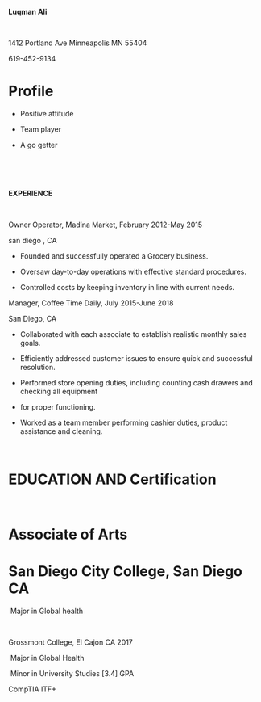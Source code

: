 <p dir="ltr"><strong>Luqman Ali</strong></p>
<p>&nbsp;</p>
<p dir="ltr">1412 Portland Ave Minneapolis MN 55404</p>
<p dir="ltr">619-452-9134</p>
<h1 dir="ltr">Profile&nbsp;</h1>
<ul>
<li dir="ltr">
<p dir="ltr">Positive attitude&nbsp;</p>
</li>
<li dir="ltr">
<p dir="ltr">Team player&nbsp;</p>
</li>
<li dir="ltr">
<p dir="ltr">A go getter&nbsp;</p>
</li>
</ul>
<p><br /><br /><br /></p>
<p dir="ltr"><strong>EXPERIENCE</strong></p>
<p>&nbsp;</p>
<p dir="ltr">Owner Operator, Madina Market, February 2012-May 2015</p>
<p dir="ltr">san diego , CA</p>
<ul>
<li dir="ltr">
<p dir="ltr">Founded and successfully operated a Grocery business.</p>
</li>
<li dir="ltr">
<p dir="ltr">Oversaw day-to-day operations with effective standard procedures.</p>
</li>
<li dir="ltr">
<p dir="ltr">Controlled costs by keeping inventory in line with current needs.</p>
</li>
</ul>
<p dir="ltr">Manager, Coffee Time Daily, July 2015-June 2018</p>
<p dir="ltr">San Diego, CA</p>
<ul>
<li dir="ltr">
<p dir="ltr">Collaborated with each associate to establish realistic monthly sales goals.</p>
</li>
<li dir="ltr">
<p dir="ltr">Efficiently addressed customer issues to ensure quick and successful resolution.</p>
</li>
<li dir="ltr">
<p dir="ltr">Performed store opening duties, including counting cash drawers and checking all equipment</p>
</li>
<li dir="ltr">
<p dir="ltr">for proper functioning.</p>
</li>
<li dir="ltr">
<p dir="ltr">Worked as a team member performing cashier duties, product assistance and cleaning.</p>
</li>
</ul>
<p>&nbsp;</p>
<h1 dir="ltr">EDUCATION AND Certification&nbsp;</h1>
<p>&nbsp;</p>
<h1 dir="ltr">Associate of Arts</h1>
<h1 dir="ltr">San Diego City College, San Diego CA&nbsp;</h1>
<p dir="ltr">&nbsp;Major in Global health</p>
<p>&nbsp;</p>
<p dir="ltr">Grossmont College, El Cajon CA 2017</p>
<p dir="ltr">&nbsp;Major in Global Health</p>
<p dir="ltr">&nbsp;Minor in University Studies [3.4] GPA</p>
<p dir="ltr">CompTIA ITF+</p>
<p>&nbsp;</p>
